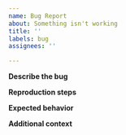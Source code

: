 ```yaml
---
name: Bug Report
about: Something isn't working
title: ''
labels: bug
assignees: ''

---
```


**Describe the bug**
<!-- A clear and concise description of what the bug is. -->

**Reproduction steps**
<!-- Provide an example workflow reproducing the bug. -->

**Expected behavior**
<!-- A clear and concise description of what you expected to happen. -->

**Additional context**
<!-- Add any other context about the problem here. -->
